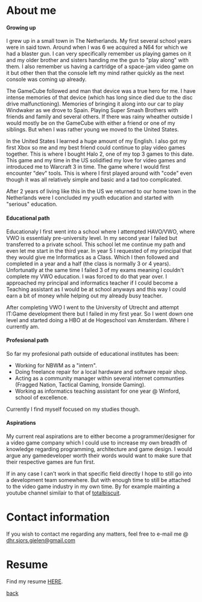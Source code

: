 # [](#header-1)About me
 
#### [](#header-4)Growing up
I grew up in a small town in The Netherlands. My first several school years were in said town. Around when I was 6 we acquired a N64 for which we had a blaster gun. I can very specifically remember us playing games on it and my older brother and sisters handing me the gun to "play along" with them. I also remember us having a cartridge of a space-jam video game on it but other then that the console left my mind rather quickly as the next console was coming up already.
 
The GameCube followed and man that device was a true hero for me. I have intense memories of that device (which has long since died due to the disc drive malfunctioning). Memories of bringing it along into our car to play Windwaker as we drove to Spain. Playing Super Smash Brothers with friends and family and several others. If there was rainy wheather outside I would mostly be on the GameCube with either a friend or one of my siblings. But when I was rather young we moved to the United States.
 
In the United States I learned a huge amount of my English. I also got my first Xbox so me and my best friend could continue to play video games together. This is where I bought Halo 2, one of my top 3 games to this date. This game and my time in the US solidified my love for video games and introduced me to Warcraft 3 in time. The game where I would first encounter "dev" tools. This is where I first played around with "code" even though it was all relatively simple and basic and a tad too complicated.
 
After 2 years of living like this in the US we returned to our home town in the Netherlands were I concluded my youth education and started with "serious" education.
 
#### [](#header-4)Educational path
Educationaly I first went into a school where I attempted HAVO/VWO, where VWO is essentialy pre-university level. In my second year I failed but transferred to a private school. This school let me continue my path and even let me start in the third year. In year 5 I requested of my principal that they would give me Informatics as a Class. Which I then followed and completed in a year and a half (the class is normally 3 or 4 years). Unfortunatly at the same time I failed 3 of my exams meaning I couldn't complete my VWO education. I was forced to do that year over. I approached my principal and informatics teacher if I could become a Teaching assistant as I would be at school anyways and this way I could earn a bit of money while helping out my already busy teacher.
 
After completing VWO I went to the University of Utrecht and attempt IT:Game development there but I failed in my first year. So I went down one level and started doing a HBO at de Hogeschool van Amsterdam. Where I currently am.
 
#### [](#header-4)Profesional path
So far my profesional path outside of educational institutes has been:
*   Working for NBWM as a "intern".
*   Doing freelance repair for a local hardware and software repair shop.
*   Acting as a community manager within several internet communties (Fragged Nation, Tactical Gaming, Ironside Gaming).
*   Working as informatics teaching assistant for one year @ Winford, school of excellence.
 
Currently I find myself focused on my studies though.
 
#### [](#header-4)Aspirations
My current real aspirations are to either become a programmer/designer for a video game company which I could use to increase my own breadth of knowledge regarding programming, architecture and game design. I would argue any gamedeveloper worth their words would want to make sure that their respective games are fun first.
 
If in any case I can't work in that specific field directly I hope to still go into a development team somewhere. But with enough time to still be attached to the video game industry in my own time. By for example mainting a youtube channel similair to that of [totalbiscuit](https://www.youtube.com/channel/UCy1Ms_5qBTawC-k7PVjHXKQ).
 
# [](#header-1)Contact information
If you wish to contact me regarding any matters, feel free to e-mail me @
dhr.sjors.gielen@gmail.com
 
# [](#header-1)Resume
Find my resume [HERE](https://drive.google.com/open?id=1qessEzTuDIo6CRlwTwj2UhFIwRoo4kqC).
 
[back](./)
